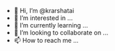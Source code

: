 - 👋 Hi, I’m @krarshatai
- 👀 I’m interested in ...
- 🌱 I’m currently learning ...
- 💞️ I’m looking to collaborate on ...
- 📫 How to reach me ...

<!---
krarshatai/krarshatai is a ✨ special ✨ repository because its `README.md` (this file) appears on your GitHub profile.
You can click the Preview link to take a look at your changes.
--->
